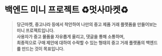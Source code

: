 # 백엔드 미니 프로젝트 ♻️멋사마켓♻️

> **당근마켓, 중고나라 등에서 착안하여 나만의 중고 제품 거래 플랫폼을 만들어보는 미니 프로젝트입니다.  
사용자가 중고 물품을 자유롭게 올리고, 댓글을 통해 소통하며,  
최종적으로 구매 제안에 대하여 수락할 수 있는 형태의 중고 거래 플랫폼의 백엔드를 만드는 것이 목표입니다.**

